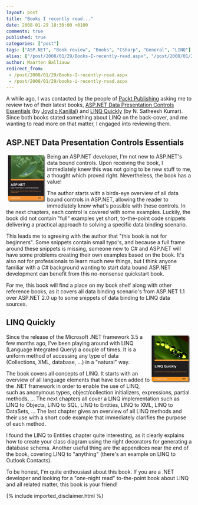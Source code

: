 ```yaml
---
layout: post
title: "Books I recently read..."
date: 2008-01-29 18:30:00 +0100
comments: true
published: true
categories: ["post"]
tags: ["ASP.NET", "Book review", "Books", "CSharp", "General", "LINQ"]
alias: ["/post/2008/01/29/Books-I-recently-read.aspx", "/post/2008/01/29/books-i-recently-read.aspx"]
author: Maarten Balliauw
redirect_from:
 - /post/2008/01/29/Books-I-recently-read.aspx
 - /post/2008/01/29/books-i-recently-read.aspx
---
```

<p>
A while ago, I was contacted by the people of <a href="http://www.packtpub.com/" target="_blank">Packt Publishing</a> asking me to review two of their latest books, <a href="http://www.packtpub.com/asp-net-data-presentation-controls/book" target="_blank">ASP.NET Data Presentation Controls Essentials</a> (by <a href="http://aspadvice.com/blogs/joydip/" target="_blank">Joydip Kanjilal</a>) and <a href="http://www.packtpub.com/linq-quick-starter/book" target="_blank">LINQ Quickly</a> (by N. Satheesh Kumar). Since both books stated something about LINQ on the back-cover, and me wanting to read more on that matter, I engaged into reviewing them. 
</p>
<h2>ASP.NET Data Presentation Controls Essentials</h2>
<p>
<a href="http://www.amazon.com/gp/product/1847193951?ie=UTF8&amp;tag=maabalblo-20&amp;linkCode=as2&amp;camp=1789&amp;creative=9325&amp;creativeASIN=1847193951" target="_blank"><img style="margin: 5px; border: 0px" src="/images/WindowsLiveWriter/7830248276a8_7ACC/image_3.png" border="0" alt="image" width="101" height="127" align="left" /></a> Being an ASP.NET developer, I&#39;m not new to ASP.NET&#39;s data bound controls. Upon receiving the book, I immediately knew this was not going to be new stuff to me, a thought which proved right. Nevertheless, the book has a value! 
</p>
<p>
The author starts with a birds-eye overview of all data bound controls in ASP.NET, allowing the reader to immediately know what&#39;s possible with these controls. In the next chapters, each control is covered with some examples. Luckily, the book did not contain &quot;full&quot; examples yet short, to-the-point code snippets delivering a practical approach to solving a specific data binding scenario. 
</p>
<p>
This leads me to agreeing with the author that &quot;this book is not for beginners&quot;. Some snippets contain small typo&#39;s, and because a full frame around these snippets is missing, someone new to C# and ASP.NET will have some problems creating their own examples based on the book. It&#39;s also not for professionals to learn much new things, but I think anyone familiar with a C# background wanting to start data bound ASP.NET development can benefit from this no-nonsense quickstart book. 
</p>
<p>
For me, this book will find a place on my book shelf along with other reference books, as it covers all data binding scenario&#39;s from ASP.NET 1.1 over ASP.NET 2.0 up to some snippets of data binding to LINQ data sources. 
</p>
<h2>LINQ Quickly</h2>
<p>
<a href="http://www.amazon.com/gp/product/1847192548?ie=UTF8&amp;tag=maabalblo-20&amp;linkCode=as2&amp;camp=1789&amp;creative=9325&amp;creativeASIN=1847192548" target="_blank"><img style="margin: 5px; border: 0px" src="/images/WindowsLiveWriter/7830248276a8_7ACC/image_6.png" border="0" alt="image" width="104" height="127" align="right" /></a> Since the release of the Microsoft .NET framework 3.5 a few months ago, I&#39;ve been playing around with LINQ (Language Integrated Query) a couple of times. It is a uniform method of accessing any type of data (Collections, XML, database, ...) in a &quot;natural&quot; way. 
</p>
<p>
The book covers all concepts of LINQ. It starts with an overview of all language elements that have been added to the .NET framework in order to enable the use of LINQ, such as anonymous types, object/collection initializers, expressions, partial methods, ... The next chapters all cover a LINQ implementation such as LINQ to Objects, LINQ to SQL, LINQ to Entities, LINQ to XML, LINQ to DataSets, ... The last chapter gives an overview of all LINQ methods and their use with a short code example that immediately clarifies the purpose of each method. 
</p>
<p>
I found the LINQ to Entities chapter quite interesting, as it clearly explains how to create your class diagram using the right decorators for generating a database schema. Another useful thing are the appendices near the end of the book, covering LINQ to &quot;anything&quot; (there&#39;s an example on LINQ to Outlook Contacts). 
</p>
<p>
To be honest, I&#39;m quite enthousiast about this book. If you are a .NET developer and looking for a &quot;one-night read&quot; to-the-point book about LINQ and all related matter, this book is your friend! 
</p>


{% include imported_disclaimer.html %}

